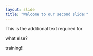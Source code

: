 ```yaml
---
layout: slide
title: "Welcome to our second slide!"
---
```


This is the additional text required for 

what else?

training!!
